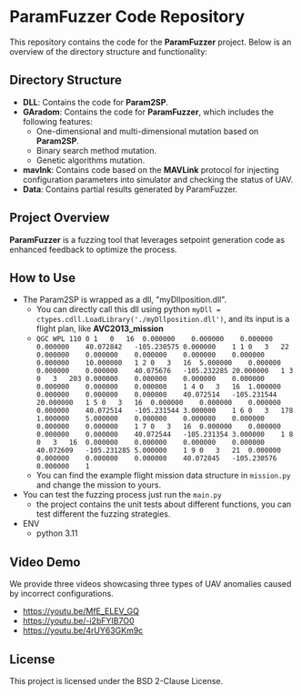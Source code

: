 # ParamFuzzer Code Repository

This repository contains the code for the **ParamFuzzer** project. Below is an overview of the directory structure and functionality:

## Directory Structure

- **DLL**: Contains the code for **Param2SP**.
- **GAradom**: Contains the code for **ParamFuzzer**, which includes the following features:
  - One-dimensional and multi-dimensional mutation based on **Param2SP**.
  - Binary search method mutation.
  - Genetic algorithms mutation.
- **mavlnk**: Contains code based on the **MAVLink** protocol for injecting configuration parameters into simulator and checking the status of UAV.
- **Data**: Contains partial results generated by ParamFuzzer.

## Project Overview

**ParamFuzzer** is a fuzzing tool that leverages setpoint generation code as enhanced feedback to optimize the process.

## How to Use 

- The Param2SP is wrapped as a dll, "myDllposition.dll".
  - You can directly call this dll using python ``myDll = ctypes.cdll.LoadLibrary('./myDllposition.dll')``, and its input is a flight plan, like **AVC2013_mission**
  - ``QGC WPL 110
      0	1	0	16	0.000000	0.000000	0.000000	0.000000	40.072842	-105.230575	0.000000	1
      1	0	3	22	0.000000	0.000000	0.000000	0.000000	0.000000	0.000000	10.000000	1
      2	0	3	16	5.000000	0.000000	0.000000	0.000000	40.075676	-105.232285	20.000000	1
      3	0	3	203	0.000000	0.000000	0.000000	0.000000	0.000000	0.000000	0.000000	1
      4	0	3	16	1.000000	0.000000	0.000000	0.000000	40.072514	-105.231544	20.000000	1
      5	0	3	16	0.000000	0.000000	0.000000	0.000000	40.072514	-105.231544	3.000000	1
      6	0	3	178	1.000000	5.000000	0.000000	0.000000	0.000000	0.000000	0.000000	1
      7	0	3	16	0.000000	0.000000	0.000000	0.000000	40.072544	-105.231354	3.000000	1
      8	0	3	16	0.000000	0.000000	0.000000	0.000000	40.072609	-105.231285	5.000000	1
      9	0	3	21	0.000000	0.000000	0.000000	0.000000	40.072845	-105.230576	0.000000	1``
  - You can find the example flight mission data structure in ``mission.py`` and change the mission to yours.
- You can test the fuzzing process just run the ``main.py``
  - the project contains the unit tests about different functions, you can test different the fuzzing strategies.
- ENV
  - python 3.11  

## Video Demo

We provide three videos showcasing three types of UAV anomalies caused by incorrect configurations.
* https://youtu.be/MfE_ELEV_GQ
* https://youtu.be/-i2bFYIB7O0
* https://youtu.be/4rUY63GKm9c

## License

This project is licensed under the BSD 2-Clause License.

